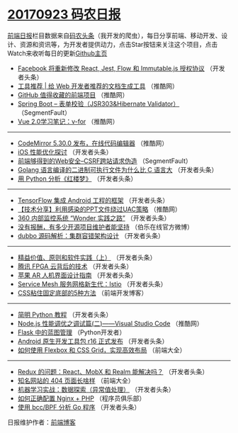 # [20170923 码农日报](https://toutiao.qdkfweb.cn/date/2017/09/23)

[前端日报](https://qdkfweb.cn/c/news)栏目数据来自[码农头条](https://toutiao.qdkfweb.cn/)（我开发的爬虫），每日分享前端、移动开发、设计、资源和资讯等，为开发者提供动力，点击Star按钮来关注这个项目，点击Watch来收听每日的更新[Github主页](https://github.com/kujian/frontendDaily)
* [Facebook 将重新修改 React, Jest, Flow 和 Immutable.js 授权协议](https://toutiao.qdkfweb.cn/52086.html) （开发者头条）
* [工具推荐 | 给 Web 开发者推荐的文档生成工具](https://toutiao.qdkfweb.cn/52052.html) （推酷网）
* [GitHub 值得收藏的前端项目](https://toutiao.qdkfweb.cn/52050.html) （推酷网）
* [Spring Boot &#8211; 表单校验（JSR303&amp;Hibernate Validator）](https://toutiao.qdkfweb.cn/52060.html) （SegmentFault）
* [Vue 2.0学习笔记：v-for](https://toutiao.qdkfweb.cn/52047.html) （推酷网）

***
* [CodeMirror 5.30.0 发布，在线代码编辑器](https://toutiao.qdkfweb.cn/52053.html) （推酷网）
* [iOS 性能优化探讨](https://toutiao.qdkfweb.cn/52083.html) （开发者头条）
* [前端够得到的Web安全&#8211;CSRF跨站请求伪造](https://toutiao.qdkfweb.cn/52061.html) （SegmentFault）
* [Golang 语言编译的二进制可执行文件为什么比 C 语言大](https://toutiao.qdkfweb.cn/52062.html) （开发者头条）
* [用 Python 分析《红楼梦》](https://toutiao.qdkfweb.cn/52066.html) （开发者头条）

***
* [TensorFlow 集成 Android 工程的框架](https://toutiao.qdkfweb.cn/52080.html) （开发者头条）
* [【技术分享】利用感染的PPT文件绕过UAC策略](https://toutiao.qdkfweb.cn/52051.html) （推酷网）
* [360 内部监控系统 “Wonder 实践之路”](https://toutiao.qdkfweb.cn/52070.html) （开发者头条）
* [没有报酬，有多少开源项目维护者能坚持](https://toutiao.qdkfweb.cn/52141.html) （伯乐在线官方微博）
* [dubbo 源码解析：集群容错架构设计](https://toutiao.qdkfweb.cn/52071.html) （开发者头条）

***
* [精益价值、原则和软件实践（上）](https://toutiao.qdkfweb.cn/52084.html) （开发者头条）
* [腾讯 FPGA 云背后的技术](https://toutiao.qdkfweb.cn/52074.html) （开发者头条）
* [苹果 AR 人机界面设计指南](https://toutiao.qdkfweb.cn/52085.html) （开发者头条）
* [Service Mesh 服务网格新生代：Istio](https://toutiao.qdkfweb.cn/52087.html) （开发者头条）
* [CSS粘住固定底部的5种方法](https://toutiao.qdkfweb.cn/52137.html) （前端开发博客）

***
* [简明 Python 教程](https://toutiao.qdkfweb.cn/52077.html) （开发者头条）
* [Node.js 性能调优之调试篇(二)——Visual Studio Code](https://toutiao.qdkfweb.cn/52048.html) （推酷网）
* [Flask 中的蓝图管理](https://toutiao.qdkfweb.cn/52128.html) （Python开发者）
* [Android 原生开发工具包 r16 正式发布](https://toutiao.qdkfweb.cn/52081.html) （开发者头条）
* [如何使用 Flexbox 和 CSS Grid，实现高效布局](https://toutiao.qdkfweb.cn/52129.html) （前端大全）

***
* [Redux 的问题：React、MobX 和 Realm 能解决吗？](https://toutiao.qdkfweb.cn/52082.html) （开发者头条）
* [知名网站的 404 页面长啥样](https://toutiao.qdkfweb.cn/52130.html) （前端大全）
* [机器学习实战：数据探索（异常值处理）](https://toutiao.qdkfweb.cn/52072.html) （开发者头条）
* [如何正确配置 Nginx + PHP](https://toutiao.qdkfweb.cn/52132.html) （程序员俱乐部）
* [使用 bcc/BPF 分析 Go 程序](https://toutiao.qdkfweb.cn/52073.html) （开发者头条）

日报维护作者：[前端博客](https://qdkfweb.cn/) 